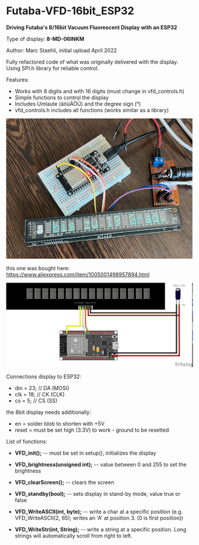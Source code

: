# Futaba-VFD-16bit_ESP32
**Driving Futaba's 8/16bit Vacuum Fluorescent Display with an ESP32**

Type of display: **8-MD-06INKM**

Author: Marc Staehli, initial upload April 2022

Fully refactored code of what was originally delivered with the display. Using SPI.h library for reliable control.

Features:
- Works with 8 digits and with 16 digits (must change in vfd_controls.h)
- Simple functions to control the display
- Includes Umlaute (äöüÄÖÜ) and the degree sign (°)
- vfd_controls.h includes all functions (works similar as a library)

[![Futaba-VFD-16bit-ESP32](https://github.com/3KUdelta/Futaba-VFD-16bit_ESP32/blob/main/pics/VFD_16bit.png)](https://github.com/3KUdelta/Futaba-VFD-16bit_ESP32)

this one was bought here: https://www.aliexpress.com/item/1005001498957894.html


[![Futaba-VFD-16bit-ESP32](https://github.com/3KUdelta/Futaba-VFD-16bit_ESP32/blob/main/pics/Futaba_VFD_16bit.jpg)](https://github.com/3KUdelta/Futaba-VFD-16bit_ESP32)

Connections display to ESP32:

- din   = 23; // DA (MOSI)
- clk   = 18; // CK (CLK)
- cs    = 5;  // CS (SS)

the 8bit display needs additionally:

- en    = solder blob to shorten with +5V
- reset = must be set high (3.3V) to work - ground to be resetted


List of functions:

- **VFD_init();** -- must be set in setup(), initializes the display

- **VFD_brightness(unsigned int);** -- value between 0 and 255 to set the brightness

- **VFD_clearScreen();** -- clears the screen

- **VFD_standby(bool);** -- sets display in stand-by mode, value true or false

- **VFD_WriteASCII(int, byte);** -- write a char at a specific position (e.g. VFD_WriteASCII(2, 65); writes an 'A' at position 3. (0 is first position))

- **VFD_WriteStr(int, String);** -- write a string at a specific position. Long strings will automatically scroll from right to left.
